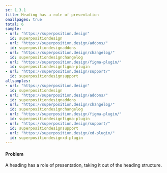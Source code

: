 ```yaml
---
sc: 1.3.1
title: Heading has a role of presentation
onallpages: true
total: 6
sample: 
- url: "https://superposition.design"
  id: superpositiondesign
- url: "https://superposition.design/addons/"
  id: superpositiondesignaddons
- url: "https://superposition.design/changelog/"
  id: superpositiondesignchangelog
- url: "https://superposition.design/figma-plugin/"
  id: superpositiondesignfigma-plugin
- url: "https://superposition.design/support/"
  id: superpositiondesignsupport
allsamples: 
- url: "https://superposition.design"
  id: superpositiondesign
- url: "https://superposition.design/addons/"
  id: superpositiondesignaddons
- url: "https://superposition.design/changelog/"
  id: superpositiondesignchangelog
- url: "https://superposition.design/figma-plugin/"
  id: superpositiondesignfigma-plugin
- url: "https://superposition.design/support/"
  id: superpositiondesignsupport
- url: "https://superposition.design/xd-plugin/"
  id: superpositiondesignxd-plugin
---
```


#### Problem

A heading has a role of presentation, taking it out of the heading structure.





